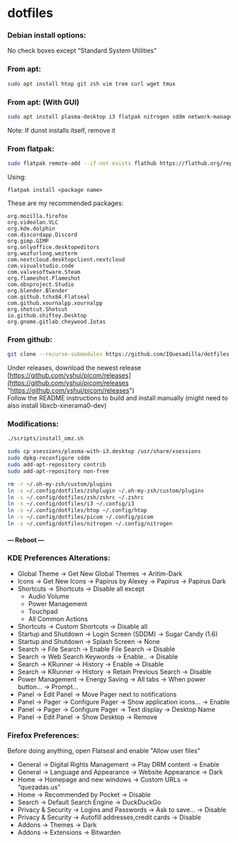 # dotfiles

### **Debian install options:**
No check boxes except “Standard System Utilities”

### **From apt:**
```bash
sudo apt install htop git zsh vim tree curl wget tmux
```
### **From apt:** **(With GUI)**
```bash
sudo apt install plasma-desktop i3 flatpak nitrogen sddm network-manager plasma-nm gnome-keyring network-manager-openvpn
```
Note: If dunst installs itself, remove it

### **From flatpak:**
```bash
sudo flatpak remote-add --if-not-exists flathub https://flathub.org/repo/flathub.flatpakrepo
```
Using:
```
flatpak install <package name>
```
These are my recommended packages:
```
org.mozilla.firefox
org.videolan.VLC
org.kde.dolphin
com.discordapp.Discord
org.gimp.GIMP
org.onlyoffice.desktopeditors
org.wezfurlong.wezterm
com.nextcloud.desktopclient.nextcloud
com.visualstudio.code
com.valvesoftware.Steam
org.flameshot.Flameshot
com.obsproject.Studio
org.blender.Blender
com.github.tchx84.Flatseal
com.github.xournalpp.xournalpp
org.shotcut.Shotcut
io.github.shiftey.Desktop
org.gnome.gitlab.cheywood.Iotas
```
### **From github:**
```bash
git clone --recurse-submodules https://github.com/IQuesadilla/dotfiles.git
```
Under releases, download the newest release <br />
[https://github.com/yshui/picom/releases](https://github.com/yshui/picom/releases "https://github.com/yshui/picom/releases") <br />
Follow the README instructions to build and install manually (might need to also install libxcb-xinerama0-dev)

### **Modifications:**
```bash
./scripts/install_omz.sh
```
```bash
sudo cp xsessions/plasma-with-i3.desktop /usr/share/xsessions
sudo dpkg-reconfigure sddm
sudo add-apt-repository contrib
sudo add-apt-repository non-free
```
```bash
rm -r ~/.oh-my-zsh/custom/plugins
ln -s ~/.config/dotfiles/zshplugin ~/.oh-my-zsh/custom/plugins
ln -s ~/.config/dotfiles/zsh/zshrc ~/.zshrc
ln -s ~/.config/dotfiles/i3 ~/.config/i3
ln -s ~/.config/dotfiles/htop ~/.config/htop
ln -s ~/.config/dotfiles/picom ~/.config/picom
ln -s ~/.config/dotfiles/nitrogen ~/.config/nitrogen
```

#### **— Reboot —**

### **KDE Preferences Alterations:**

- Global Theme -> Get New Global Themes -> Aritim-Dark
- Icons -> Get New Icons -> Papirus by Alexey -> Papirus -> Papirus Dark
- Shortcuts -> Shortcuts -> Disable all except
  -   Audio Volume
  -   Power Management
  -   Touchpad
  -   All Common Actions
- Shortcuts -> Custom Shortcuts -> Disable all
- Startup and Shutdown -> Login Screen (SDDM) -> Sugar Candy (1.6)
- Startup and Shutdown -> Splash Screen -> None
- Search -> File Search -> Enable File Search -> Disable
- Search -> Web Search Keywords -> Enable.. -> Disable
- Search -> KRunner -> History -> Enable -> Disable
- Search -> KRunner -> History -> Retain Previous Search -> Disable
- Power Management -> Energy Saving -> All tabs -> When power button... -> Prompt...
- Panel -> Edit Panel -> Move Pager next to notifications
- Panel -> Pager -> Configure Pager -> Show application icons... -> Enable
- Panel -> Pager -> Configure Pager -> Text display -> Desktop Name
- Panel -> Edit Panel -> Show Desktop -> Remove

### **Firefox Preferences:**
Before doing anything, open Flatseal and enable "Allow user files"
- General -> Digital Rights Management -> Play DRM content -> Enable
- General -> Language and Appearance -> Website Appearance -> Dark
- Home -> Homepage and new windows -> Custom URLs -> “quezadas.us”
- Home -> Recommended by Pocket -> Disable
- Search -> Default Search Engine -> DuckDuckGo
- Privacy & Security -> Logins and Passwords -> Ask to save... -> Disable
- Privacy & Security -> Autofill addresses,credit cards -> Disable
- Addons -> Themes -> Dark
- Addons -> Extensions -> Bitwarden
